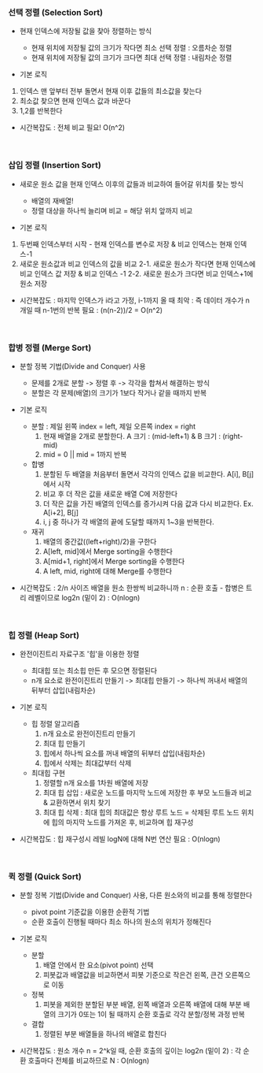 ### 선택 정렬 (Selection Sort)

- 현재 인덱스에 저장될 값을 찾아 정렬하는 방식

  - 현재 위치에 저장될 값의 크기가 작다면 최소 선택 정렬 : 오름차순 정렬
  - 현재 위치에 저장될 값의 크기가 크다면 최대 선택 정렬 : 내림차순 정렬

- 기본 로직

1. 인덱스 맨 앞부터 전부 돌면서 현재 이후 값들의 최소값을 찾는다
2. 최소값 찾으면 현재 인덱스 값과 바꾼다
3. 1,2를 반복한다

- 시간복잡도
  : 전체 비교 필요! O(n^2)

<br>

### 삽입 정렬 (Insertion Sort)

- 새로운 원소 값을 현재 인덱스 이후의 값들과 비교하여 들어갈 위치를 찾는 방식

  - 배열의 재배열!
  - 정렬 대상을 하나씩 늘리며 비교 = 해당 위치 앞까지 비교

- 기본 로직

1. 두번째 인덱스부터 시작 - 현재 인덱스를 변수로 저장 & 비교 인덱스는 현재 인덱스-1
2. 새로운 원소값과 비교 인덱스의 값을 비교
   2-1. 새로운 원소가 작다면 현재 인덱스에 비교 인덱스 값 저장 & 비교 인덱스 -1
   2-2. 새로운 원소가 크다면 비교 인덱스+1에 원소 저장

- 시간복잡도
  : 마지막 인덱스가 i라고 가정, i-1까지 올 때 최악
  : 즉 데이터 개수가 n개일 때 n-1번의 반복 필요
  : (n(n-2))/2 = O(n^2)

<br>

### 합병 정렬 (Merge Sort)

- 분할 정복 기법(Divide and Conquer) 사용

  - 문제를 2개로 분할 -> 정렬 후 -> 각각을 합쳐서 해결하는 방식
  - 분할은 각 문제(배열)의 크기가 1보다 작거나 같을 때까지 반복

- 기본 로직

  - 분할 : 제일 왼쪽 index = left, 제일 오른쪽 index = right
    1. 현재 배열을 2개로 분할한다. A 크기 : (mid-left+1) & B 크기 : (right-mid)
    2. mid = 0 || mid = 1까지 반복
  - 합병
    1. 분할된 두 배열을 처음부터 돌면서 각각의 인덱스 값을 비교한다. A[i], B[j]에서 시작
    2. 비교 후 더 작은 값을 새로운 배열 C에 저장한다
    3. 더 작은 값을 가진 배열의 인덱스를 증가시켜 다음 값과 다시 비교한다. Ex. A[i+2], B[j]
    4. i, j 중 하나가 각 배열의 끝에 도달할 때까지 1~3을 반복한다.
  - 재귀
    1. 배열의 중간값((left+right)/2)을 구한다
    2. A[left, mid]에서 Merge sorting을 수행한다
    3. A[mid+1, right]에서 Merge sorting을 수행한다
    4. A left, mid, right에 대해 Merge를 수행한다

- 시간복잡도
  : 2/n 사이즈 배열을 원소 한쌍씩 비교하니까 n
  : 순환 호출 - 합병은 트리 레벨이므로 log2n (밑이 2)
  : O(nlogn)

<br>

### 힙 정렬 (Heap Sort)

- 완전이진트리 자료구조 '힙'을 이용한 정렬

  - 최대힙 또는 최소힙 만든 후 모으면 정렬된다
  - n개 요소로 완전이진트리 만들기 -> 최대힙 만들기 -> 하나씩 꺼내서 배열의 뒤부터 삽입(내림차순)

- 기본 로직

  - 힙 정렬 알고리즘
    1. n개 요소로 완전이진트리 만들기
    2. 최대 힙 만들기
    3. 힙에서 하나씩 요소를 꺼내 배열의 뒤부터 삽입(내림차순)
    4. 힙에서 삭제는 최대값부터 삭제
  - 최대힙 구현
    1. 정렬할 n개 요소를 1차원 배열에 저장
    2. 최대 힙 삽입 : 새로운 노드를 마지막 노드에 저장한 후 부모 노드들과 비교 & 교환하면서 위치 찾기
    3. 최대 힙 삭제 : 최대 힙의 최대값은 항상 루트 노드 = 삭제된 루트 노드 위치에 힙의 마지막 노드를 가져온 후, 비교하며 힙 재구성

- 시간복잡도
  : 힙 재구성시 레빌 logN에 대해 N번 연산 필요
  : O(nlogn)

<br>

### 퀵 정렬 (Quick Sort)

- 분할 정복 기법(Divide and Conquer) 사용, 다른 원소와의 비교를 통해 정렬한다

  - pivot point 기준값을 이용한 순환적 기법
  - 순환 호출이 진행될 때마다 최소 하나의 원소의 위치가 정해진다

- 기본 로직

  - 분할
    1. 배열 안에서 한 요소(pivot point) 선택
    2. 피봇값과 배열값을 비교하면서 피봇 기준으로 작은건 왼쪽, 큰건 오른쪽으로 이동
  - 정복
    1. 피봇을 제외한 분할된 부분 배열, 왼쪽 배열과 오른쪽 배열에 대해 부분 배열의 크기가 0또는 1이 될 때까지 순환 호출로 각각 분할/정복 과정 반복
  - 결합
    1. 정렬된 부분 배열들을 하나의 배열로 합친다

- 시간복잡도
  : 원소 개수 n = 2^k일 때, 순환 호출의 깊이는 log2n (밑이 2)
  : 각 순환 호출마다 전체를 비교하므로 N
  : O(nlogn)
